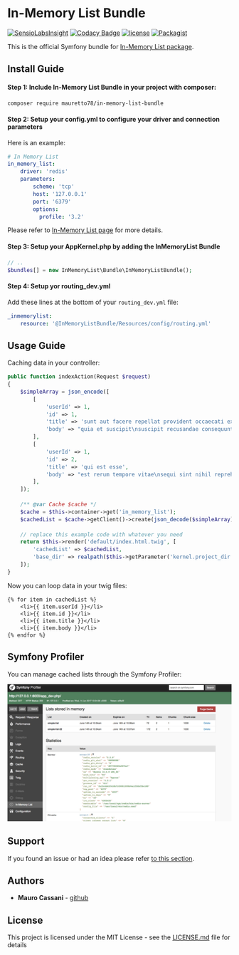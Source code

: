 # In-Memory List Bundle #

[![SensioLabsInsight](https://insight.sensiolabs.com/projects/6ef9eec4-89f3-40d6-a9f6-c0b192576b8c/mini.png)](https://insight.sensiolabs.com/projects/6ef9eec4-89f3-40d6-a9f6-c0b192576b8c)
[![Codacy Badge](https://api.codacy.com/project/badge/Grade/0076ba5bfafe4cee87f07b08acbd0099)](https://www.codacy.com/app/mauretto78/in-memory-list-bundle?utm_source=github.com&amp;utm_medium=referral&amp;utm_content=mauretto78/in-memory-list-bundle&amp;utm_campaign=Badge_Grade)
[![license](https://img.shields.io/github/license/mauretto78/in-memory-list-bundle.svg)]()
[![Packagist](https://img.shields.io/packagist/v/mauretto78/in-memory-list-bundle.svg)]()

This is the official Symfony bundle for [In-Memory List package](https://github.com/mauretto78/in-memory-list).

## Install Guide ##

#### Step 1: Include In-Memory List Bundle in your project with composer:

```bash
composer require mauretto78/in-memory-list-bundle
```

#### Step 2: Setup your config.yml to configure your driver and connection parameters

Here is an example:

```yml
# In Memory List
in_memory_list:
    driver: 'redis'
    parameters:
        scheme: 'tcp'
        host: '127.0.0.1'
        port: '6379'
        options:
          profile: '3.2'
```

Please refer to [In-Memory List page](https://github.com/mauretto78/in-memory-list) for more details.

#### Step 3: Setup your AppKernel.php by adding the InMemoryList Bundle

```php
// ..
$bundles[] = new InMemoryList\Bundle\InMemoryListBundle();
```
#### Step 4: Setup yor routing_dev.yml

Add these lines at the bottom of your `routing_dev.yml` file:

```yaml
_inmemorylist:
    resource: '@InMemoryListBundle/Resources/config/routing.yml'
```

## Usage Guide ##

Caching data in your controller:

```php
public function indexAction(Request $request)
{
    $simpleArray = json_encode([
        [
            'userId' => 1,
            'id' => 1,
            'title' => 'sunt aut facere repellat provident occaecati excepturi optio reprehenderit',
            'body' => "quia et suscipit\nsuscipit recusandae consequuntur expedita et cum\nreprehenderit molestiae ut ut quas totam\nnostrum rerum est autem sunt rem eveniet architecto",
        ],
        [
            'userId' => 1,
            'id' => 2,
            'title' => 'qui est esse',
            'body' => "est rerum tempore vitae\nsequi sint nihil reprehenderit dolor beatae ea dolores neque\nfugiat blanditiis voluptate porro vel nihil molestiae ut reiciendis\nqui aperiam non debitis possimus qui neque nisi nulla",
        ],
    ]);

    /** @var Cache $cache */
    $cache = $this->container->get('in_memory_list');
    $cachedList = $cache->getClient()->create(json_decode($simpleArray), ['uuid' => 'simple-list', 'ttl' => 1000]);

    // replace this example code with whatever you need
    return $this->render('default/index.html.twig', [
        'cachedList' => $cachedList,
        'base_dir' => realpath($this->getParameter('kernel.project_dir')).DIRECTORY_SEPARATOR,
    ]);
}
```

Now you can loop data in your twig files:

```twig
{% for item in cachedList %}
    <li>{{ item.userId }}</li>
    <li>{{ item.id }}</li>
    <li>{{ item.title }}</li>
    <li>{{ item.body }}</li>
{% endfor %}
```

## Symfony Profiler ##

You can manage cached lists through the Symfony Profiler: 

![Symfony Profiler](https://github.com/mauretto78/in-memory-list-bundle/blob/master/Resources/views/data_collector/assets/img/profiler.jpg)

## Support ##

If you found an issue or had an idea please refer [to this section](https://github.com/mauretto78/in-memory-list-bundle/issues).

## Authors

* **Mauro Cassani** - [github](https://github.com/mauretto78)

## License

This project is licensed under the MIT License - see the [LICENSE.md](LICENSE.md) file for details
